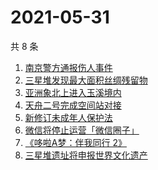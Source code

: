 # 2021-05-31

共 8 条

<!-- BEGIN -->
<!-- 最后更新时间 Mon May 31 2021 12:41:21 GMT+0800 (China Standard Time) -->

1. [南京警方通报伤人事件](https://www.zhihu.com/search?q=南京新街口)
2. [三星堆发现最大面积丝绸残留物](https://www.zhihu.com/search?q=三星堆)
3. [亚洲象北上进入玉溪境内](https://www.zhihu.com/search?q=亚洲象)
4. [天舟二号完成空间站对接](https://www.zhihu.com/search?q=天舟二号)
5. [新修订未成年人保护法](https://www.zhihu.com/search?q=未成年人保护法)
6. [微信将停止运营「微信圈子」](https://www.zhihu.com/search?q=微信圈子)
7. [《哆啦A梦：伴我同行 2》](https://www.zhihu.com/search?q=哆啦A梦：伴我同行2)
8. [三星堆遗址将申报世界文化遗产](https://www.zhihu.com/search?q=三星堆)

<!-- END -->
